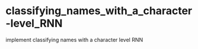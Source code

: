 # classifying_names_with_a_character-level_RNN
implement classifying names with a character level RNN
